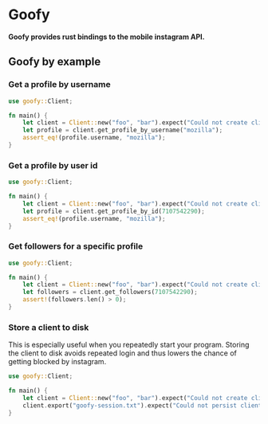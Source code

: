 # Goofy
**Goofy provides rust bindings to the mobile instagram API.**

## Goofy by example
### Get a profile by username
```rust
use goofy::Client;

fn main() {
    let client = Client::new("foo", "bar").expect("Could not create client");
    let profile = client.get_profile_by_username("mozilla");
    assert_eq!(profile.username, "mozilla");
}
```

### Get a profile by user id
```rust
use goofy::Client;

fn main() {
    let client = Client::new("foo", "bar").expect("Could not create client");
    let profile = client.get_profile_by_id(7107542290);
    assert_eq!(profile.username, "mozilla");
}
```

### Get followers for a specific profile
```rust
use goofy::Client;

fn main() {
    let client = Client::new("foo", "bar").expect("Could not create client");
    let followers = client.get_followers(7107542290);
    assert!(followers.len() > 0);
}
```

### Store a client to disk
This is especially useful when you repeatedly start your program. Storing the client to disk avoids repeated login and thus lowers the chance of getting blocked by instagram.
```rust
use goofy::Client;

fn main() {
    let client = Client::new("foo", "bar").expect("Could not create client");
    client.export("goofy-session.txt").expect("Could not persist client to disk");
}
```
